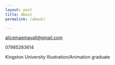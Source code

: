 ```yaml
---
layout: post
title: About
permalink: /about/

---
```


<!-- images:
- "/uploads/contact-image-almae.png" -->

<a href="mailto:alicemaemayall@gmail.com">alicemaemayall@gmail.com</a>

07985283614

Kingston University Illustration/Animation graduate
